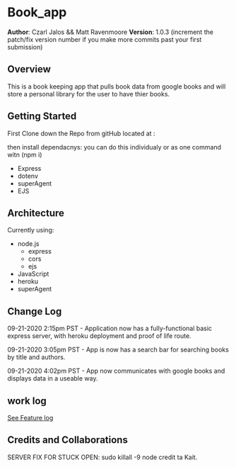 # Book_app

**Author**: Czarl Jalos && Matt Ravenmoore
**Version**: 1.0.3
 (increment the patch/fix version number if you make more commits past your first submission)

## Overview

This is a book keeping app that pulls book data from google books and will store a personal library for the user to have thier books.

## Getting Started

First Clone down the Repo from gitHub located at :

then install dependacnys:
you can do this individualy or as one command witn (npm i)

* Express
* dotenv
* superAgent
* EJS

## Architecture

Currently using:

* node.js
  * express
  * cors
  * ejs
* JavaScript
* heroku
* superAgent

## Change Log

09-21-2020 2:15pm PST - Application now has a fully-functional basic express server, with heroku deployment and proof of life route.

09-21-2020 3:05pm PST - App is now has a search bar for searching books by title and authors.

09-21-2020 4:02pm PST - App now communicates with google books and displays data in a useable way.

## work log

[See Feature log](worklog.md)

## Credits and Collaborations

SERVER FIX FOR STUCK OPEN:
sudo killall -9 node credit ta Kait.
